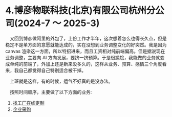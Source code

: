 # 4.博彦物联科技(北京)有限公司杭州分公司(2024-7 ～ 2025-3)

&emsp;又回到博彦做阿里的外包了，上份工作才半年，这次想着怎么也得长久点，但是稳定不是单方面的意愿就能达成的，实在没想到业务调整变化的好突然。我是因为 canvas 渲染这一方面，所以特招进来，而且工资相对纯前端偏高。但是据说现在业务调整，主要向 AI 方向发展，要挤一挤预算。于是很尴尬，我能做的业务就变成单纯的前端了，外加上还是新来没多久的，这样从业务、预算、感情三个角度看来，我自己都觉得自己特别适合被干掉。

&emsp;上班就是这样，有的时候，运气不好真的是没办法。

&emsp;按照时间顺序，主要做了以下方面的业务:

1. [找工厂在线定制](https://github.com/wangxinboa/resume/blob/main/4/%E6%89%BE%E5%B7%A5%E5%8E%82%E5%9C%A8%E7%BA%BF%E5%AE%9A%E5%88%B6.md)
2. [企业采购](https://github.com/wangxinboa/resume/blob/main/4/%E4%BC%81%E4%B8%9A%E9%87%87%E8%B4%AD.md)
